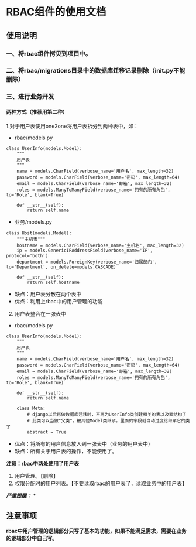 # RBAC组件的使用文档

## 使用说明

### 一、将rbac组件拷贝到项目中。

### 二、将rbac/migrations目录中的数据库迁移记录删除（__init__.py不能删除）

### 三、进行业务开发
#### 两种方式（推荐用第二种）
1.对于用户表使用one2one将用户表拆分到两种表中，如：
* rbac/models.py
```
class UserInfo(models.Model):
    """
    用户表
    """
    name = models.CharField(verbose_name='用户名', max_length=32)
    password = models.CharField(verbose_name='密码', max_length=64)
    email = models.CharField(verbose_name='邮箱', max_length=32)
    roles = models.ManyToManyField(verbose_name='拥有的所有角色', to='Role', blank=True)

    def __str__(self):
        return self.name
```
* 业务/models.py
```
class Host(models.Model):
    """主机表"""
    hostname = models.CharField(verbose_name='主机名', max_length=32)
    ip = models.GenericIPAddressField(verbose_name='IP', protocol='both')
    department = models.ForeignKey(verbose_name='归属部门', to='Department', on_delete=models.CASCADE)

    def __str__(self):
        return self.hostname
```
* 缺点：用户表分散在两个表中
* 优点：利用上rbac中的用户管理的功能

2. 用户表整合在一张表中
* rbac/models.py
```
class UserInfo(models.Model):
    """
    用户表
    """
    name = models.CharField(verbose_name='用户名', max_length=32)
    password = models.CharField(verbose_name='密码', max_length=64)
    email = models.CharField(verbose_name='邮箱', max_length=32)
    roles = models.ManyToManyField(verbose_name='拥有的所有角色', to='Role', blank=True)

    def __str__(self):
        return self.name

    class Meta:
        # django以后再做数据库迁移时，不再为UserInfo类创建相关的表以及表结构了
        # 此类可以当做"父类"，被其他Model类继承。里面的字段就自动过度给继承它的类了
        abstract = True

```
* 优点：将所有的用户信息放入到一张表中（业务的用户表中）
* 缺点：所有关于用户表的操作，不能使用了。

**注意：rbac中两处使用了用户表**
1. 用户管理。【删除】
2. 权限分配时的用户列表。【不要读取rbac的用户表了，读取业务中的用户表】

***严重提醒：***
* 

## 注意事项

**rbac中用户管理的逻辑部分只写了基本的功能，如果不能满足需求，需要在业务的逻辑部分中自己写。**
